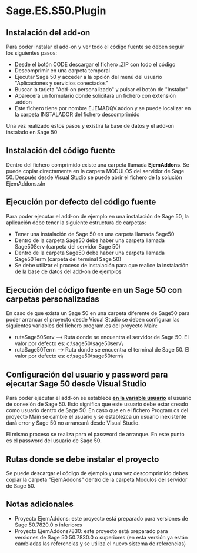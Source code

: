 # Sage.ES.S50.Plugin

<h2>Instalación del add-on</h2>
<p>Para poder instalar el add-on y ver todo el código fuente se deben seguir los siguientes pasos:</p>
<ul>
  <li>Desde el botón CODE descargar el fichero .ZIP con todo el código</li>
  <li>Descomprimir en una carpeta temporal</li>
  <li>Ejecutar Sage 50 y acceder a la opción del menú del usuario "Aplicaciones y servicios conectados"</li>
  <li>Buscar la tarjeta "Add-on personalizado" y pulsar el botón de "Instalar"</li>
  <li>Aparecerá un formulario donde solicitará un fichero con extensión .addon</li>
  <li>Este fichero tiene por nombre EJEMADQV.addon y se puede localizar en la carpeta INSTALADOR del fichero descomprimido</li>
</ul>
<p>Una vez realizado estos pasos y existirá la base de datos y el add-on instalado en Sage 50</p>

<h2>Instalación del código fuente</h2>
<p>Dentro del fichero comprimido existe una carpeta llamada <b>EjemAddons</b>. Se puede copiar directamente en la carpeta MODULOS del servidor de Sage 50. 
Después desde Visual Studio se puede abrir el fichero de la solución EjemAddons.sln</p> 

<h2>Ejecución por defecto del código fuente</h2>
<p>Para poder ejecutar el add-on de ejemplo en una instalación de Sage 50, la aplicación debe tener la siguiente estructura de carpetas:</p>
<ul>
  <li>Tener una instalación de Sage 50 en una carpeta llamada Sage50</li>
  <li>Dentro de la carpeta Sage50 debe haber una carpeta llamada Sage50Serv (carpeta del servidor Sage 50)</li>
  <li>Dentro de la carpeta Sage50 debe haber una carpeta llamada Sage50Term (carpeta del terminal Sage 50)</li>
  <li>Se debe utilizar el proceso de instalación para que realice la instalación de la base de datos del add-on de ejemplos</li>
</ul>

<h2>Ejecución del código fuente en un Sage 50 con carpetas personalizadas</h2>
<p>En caso de que exista un Sage 50 en una carpeta diferente de Sage50 para poder arrancar el proyecto desde Visual Studio se deben configurar 
las siguientes variables del fichero program.cs del proyecto Main:</p>

<ul>
  <li>rutaSage50Serv --> Ruta donde se encuentra el servidor de Sage 50. El valor por defecto es: c:\sage50\sage50serv\</li>
  <li>rutaSage50Term --> Ruta donde se encuentra el terminal de Sage 50. El valor por defecto es: c:\sage50\sage50term\</li>
</ul>

<h2>Configuración del usuario y password para ejecutar Sage 50 desde Visual Studio</h2>
<p>Para poder ejecutar el add-on se establece <b><u>en la variable usuario</u></b> el usuario de conexión de Sage 50. Esto significa que este usuario debe estar creado como usuario dentro de Sage 50. 
En caso que en el fichero Program.cs del proyecto Main se cambie el usuario y se establezca un usuario inexistente dará error y Sage 50 no arrancará desde Visual Studio.</p>
<p>El mismo proceso se realiza para el password de arranque. En este punto es el password del usuario de Sage 50.</p>

<h2>Rutas donde se debe instalar el proyecto</h2>
<p>Se puede descargar el código de ejemplo y una vez descomprimido debes copiar la carpeta "EjemAddons" dentro de la carpeta Modulos del servidor de Sage 50.</p>

<h2>Notas adicionales</h2>
<ul>
  <li>Proyecto EjemAddons: este proyecto está preparado para versiones de Sage 50.7820.0 o inferiores</li>
  <li>Proyecto EjemAddons7830: este proyecto está preparado para versiones de Sage 50 50.7830.0 o superiores (en esta versión ya están cambiadas las referencias y se utiliza el nuevo sistema de referencias)</li>
</ul>
